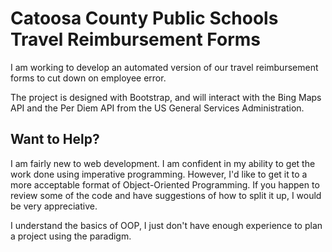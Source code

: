 # Catoosa County Public Schools Travel Reimbursement Forms

I am working to develop an automated version of our travel reimbursement forms to cut down on employee error.

The project is designed with Bootstrap, and will interact with the Bing Maps API and the Per Diem API from the US General Services Administration.

## Want to Help?
I am fairly new to web development.  I am confident in my ability to get the work done using imperative programming.  However, I'd like to get it to a more acceptable format of Object-Oriented Programming.  If you happen to review some of the code and have suggestions of how to split it up, I would be very appreciative.

I understand the basics of OOP, I just don't have enough experience to plan a project using the paradigm.